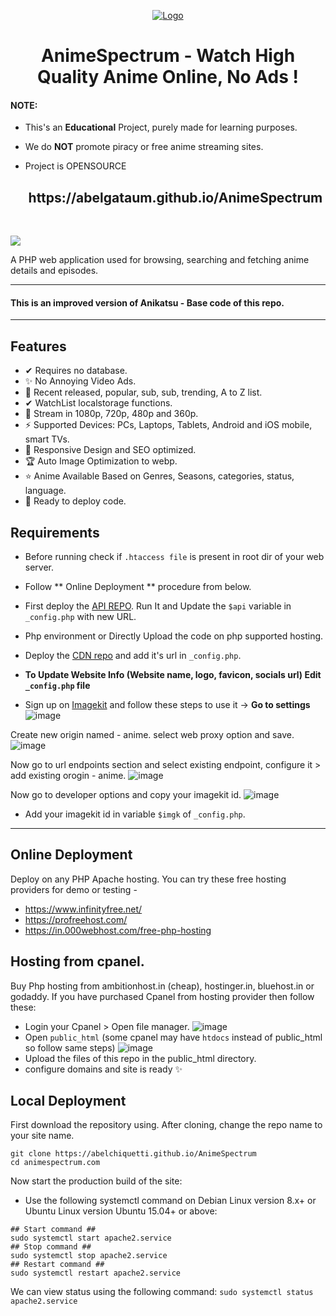 <p align="center">
  <div align="center">
    <a href="https://abelgataum.github.io/AnimeSpectrum">
      <img src="https://i.imgur.com/NiZhr3S.png" alt="Logo">
    </a>
    <h1>AnimeSpectrum - Watch High Quality Anime Online, No Ads !</h1>
    
  </div>

#### NOTE:

* This's an **Educational** Project, purely made for learning purposes.
* We do **NOT** promote piracy or free anime streaming sites.
* Project is OPENSOURCE


  <div align="center">
   <h2> https://abelgataum.github.io/AnimeSpectrum </h2> <br>
   <!-- PREVIEW IMAGE -->
<img src="https://blogger.googleusercontent.com/img/b/R29vZ2xl/AVvXsEiceJ8ksJ7c_-6zydA2eB2l9jKM0ls32LALgy60oizZrMn4tJwZ1IH48aurvpgoH6aok11EjXQ5YPfytuc-oXJJ6q5Ar83fV6nXQrvgSdNhQPMZ96dNxkqh6SEyEJK6flk-UWQncxzqurvh_nls_yZ8VEDJ-zDpQeCVKdq1WzztkqsLendtpbNgXYXLQw/s700/Screenshot%202023-04-01%20184807.png">
   <p> A PHP web application used for browsing, searching and fetching anime details and episodes.</p>
  </div>
  
  <hr />
<h4>This is an improved version of Anikatsu - Base code of this repo.</h4>
<hr/>

## Features 
 - ✔ Requires no database.
 - ✨ No Annoying Video Ads.
 - 🎁 Recent released, popular, sub, sub, trending, A to Z list.
 - ✔ WatchList localstorage functions.
 - 🎉 Stream in 1080p, 720p, 480p and 360p.
 - ⚡ Supported Devices: PCs, Laptops, Tablets, Android and iOS mobile, smart TVs.
 - 🎨 Responsive Design and SEO optimized.
 - 🏆 Auto Image Optimization to webp. 
 - ⭐ Anime Available Based on Genres, Seasons, categories, status, language.
 - 🚀 Ready to deploy code.


## Requirements
 - Before running check if `.htaccess file` is present in root dir of your web server.
 - Follow ** Online Deployment ** procedure from below.
 - First deploy the <a href="https://abelgataum.github.io/AnimeSpectrum" >API REPO</a>. Run It and Update the `$api` variable in `_config.php` with new URL.
 - Php environment or Directly Upload the code on php supported hosting.
 - Deploy the <a href="https://abelgataum.github.io/AnimeSpectrum">CDN repo</a> and add it's url in  `_config.php`.

 - **To Update Website Info (Website name, logo, favicon, socials url) Edit `_config.php` file**
 - Sign up on <a href="https://imagekit.io">Imagekit</a> and follow these steps to use it ->
 **Go to settings**
![image](https://user-images.githubusercontent.com/125268757/231135267-26a145c8-cb6f-49fc-a055-6db70d4529dd.png)

Create new origin named - anime. select web proxy option and save.
![image](https://user-images.githubusercontent.com/125268757/231141699-8963cb08-6298-4278-b5fe-f45223a5b376.png)

Now go to url endpoints section and select existing endpoint, configure it > add existing orogin - anime.
![image](https://user-images.githubusercontent.com/125268757/231142346-fefaf351-6177-4458-b419-b6f095133640.png)

Now go to developer options and copy your imagekit id.
![image](https://user-images.githubusercontent.com/125268757/231146646-e53e1eff-3e03-42dd-9838-3e83823a8c8d.png)

- Add your imagekit id in variable `$imgk` of `_config.php`.

<hr />

## Online Deployment

Deploy on any PHP Apache hosting.
You can try these free hosting providers for demo or testing -
 - https://www.infinityfree.net/   
 - https://profreehost.com/   
 - https://in.000webhost.com/free-php-hosting

## Hosting from cpanel.
Buy Php hosting from ambitionhost.in (cheap), hostinger.in, bluehost.in or godaddy.
If you have purchased Cpanel from hosting provider then follow these:
 - Login your Cpanel > Open file manager. ![image](https://user-images.githubusercontent.com/96106468/229330640-e5efbb5b-ca74-47f5-8316-f4a052cd9e4a.png)
 - Open `public_html` (some cpanel may have `htdocs` instead of public_html so follow same steps) ![image](https://user-images.githubusercontent.com/96106468/229330740-37fff5cd-fbc1-47fd-a57b-909b9abc50ea.png)
 - Upload the files of this repo in the public_html directory.
 - configure domains and site is ready ✨

## Local Deployment

First download the repository using. After cloning, change the repo name to your site name.
```
git clone https://abelchiquetti.github.io/AnimeSpectrum
cd animespectrum.com
```

Now start the production build of the site:
 - Use the following systemctl command on Debian Linux version 8.x+ or Ubuntu Linux version Ubuntu 15.04+ or above:

```
## Start command ##
sudo systemctl start apache2.service
## Stop command ##
sudo systemctl stop apache2.service
## Restart command ##
sudo systemctl restart apache2.service
```
We can view status using the following command:
`sudo systemctl status apache2.service`
